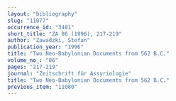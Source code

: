 ```yaml
---
layout: "bibliography"
slug: "11077"
occurrence_id: "3481"
short_title: "ZA 86 (1996), 217-219"
author: "Zawadzki, Stefan"
publication_year: "1996"
title: "Two Neo-Babylonian Documents from 562 B.C."
volume_no_: "86"
pages: "217-219"
journal: "Zeitschrift für Assyriologie"
title: "Two Neo-Babylonian Documents from 562 B.C."
previous_item: "11080"
---
```

